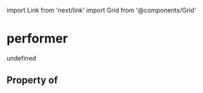 import Link from 'next/link'
import Grid from '@components/Grid'

# performer

undefined

## Property of



